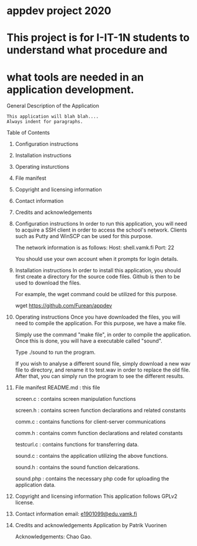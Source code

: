 # appdev project 2020

# This project is for I-IT-1N students to understand what procedure and 
# what tools are needed in an application development.

General Description of the Application

	This application will blah blah....
	Always indent for paragraphs.

Table of Contents
1. Configuration instructions
2. Installation instructions
3. Operating insturctions
4. File manifest
5. Copyright and licensing information
6. Contact information
7. Credits and acknowledgements

1. Configuration instructions
	In order to run this application, you will need to acquire a SSH client
	in order to access the school's network. Clients such as Putty and WinSCP
	can be used for this purpose.

	The network information is as follows:
	Host: shell.vamk.fi
	Port: 22

	You should use your own account when it prompts for login details.

2. Installation instructions
	In order to install this application, you should first create a directory
	for the source code files. Github is then to be used to download the files.

	For example, the wget command could be utilized for this purpose.

	wget https://github.com/Furean/appdev

3. Operating instructions
	Once you have downloaded the files, you will need to compile the
	application. For this purpose, we have a make file.

	Simply use the command "make file", in order to compile the application.
	Once this is done, you will have a executable called "sound".
	
	Type ./sound to run the program.

	If you wish to analyse a different sound file, simply download a new wav
	file to directory, and rename it to test.wav in order to replace the old
	file. After that, you can simply run the program to see the different
	results.

4. File manifest
	README.md : 		this file

	screen.c : 			contains screen manipulation functions

	screen.h : 			contains screen function declarations and related 
	constants

	comm.c : 			contains functions for client-server communications

	comm.h : 			contains comm function declarations and related 
	constants

	testcurl.c : 		contains functions for transferring data.

	sound.c : 			contains the application utilizing the above functions.

	sound.h :			contains the sound function delcarations.

	sound.php :			contains the necessary php code for uploading
	the application data.

5. Copyright and licensing information
	This application follows GPLv2 license.

6. Contact information
	email: e1901099@edu.vamk.fi

7. Credits and acknowledgements
	Application by Patrik Vuorinen
	
	Acknowledgements: Chao Gao.

